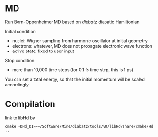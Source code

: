 # MD
Run Born-Oppenheimer MD based on *diabatz* diabatic Hamiltonian

Initial condition:
* nuclei: Wigner sampling from harmonic oscillator at initial geometry
* electrons: whatever, MD does not propagate electronic wave function
* active state: fixed to user input

Stop condition:
* more than 10,000 time steps (for 0.1 fs time step, this is 1 ps)

You can set a total energy, so that the initial momentum will be scaled accordingly

# Compilation
link to libHd by
```
cmake -DHd_DIR=~/Software/Mine/diabatz/tools/v0/libHd/share/cmake/Hd ..
```
